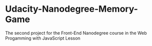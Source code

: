 # Udacity-Nanodegree-Memory-Game
The second project for the Front-End Nanodegree course in the Web Progamming with JavaScript Lesson
